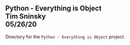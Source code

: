 **Python - Everything is Object**\
Tim Sninsky\
05/26/20
---
Directory for the `Python - Everything is Object` project.